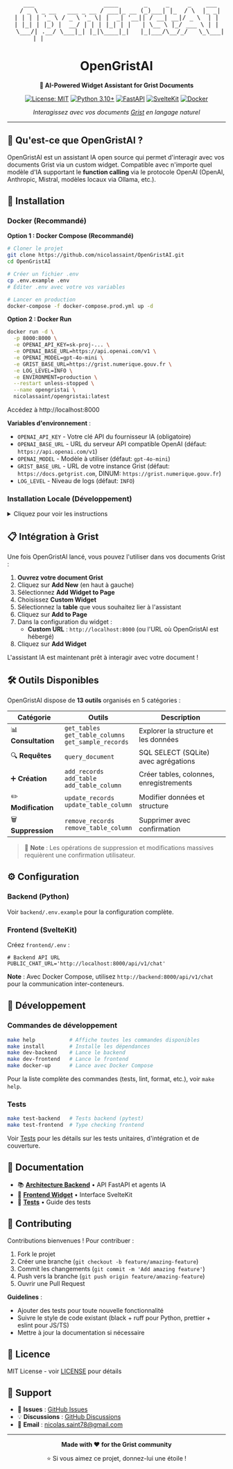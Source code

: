 <div align="center">

<pre>
   ___                   ____       _     _     _    ___ 
  / _ \ _ __   ___ _ __ / ___|_ __ (_)___| |_  / \  |_ _|
 | | | | '_ \ / _ \ '_ \| |  _| '__|| / __| __|/ _ \  | | 
 | |_| | |_) |  __/ | | | |_| | |   | \__ \ |_/ ___ \ | | 
  \___/| .__/ \___|_| |_|\____|_|   |_|___/\__/_/   \_\___|
       |_|                                                  
</pre>

# OpenGristAI

**🤖 AI-Powered Widget Assistant for Grist Documents**

[![License: MIT](https://img.shields.io/badge/License-MIT-yellow.svg)](https://opensource.org/licenses/MIT)
[![Python 3.10+](https://img.shields.io/badge/python-3.10+-blue.svg)](https://www.python.org/downloads/)
[![FastAPI](https://img.shields.io/badge/FastAPI-0.115-009688.svg)](https://fastapi.tiangolo.com)
[![SvelteKit](https://img.shields.io/badge/SvelteKit-2.16-FF3E00.svg)](https://kit.svelte.dev)
[![Docker](https://img.shields.io/badge/docker-ready-blue.svg)](https://www.docker.com/)

*Interagissez avec vos documents [Grist](https://www.getgrist.com) en langage naturel*

</div>

---

## 🎯 Qu'est-ce que OpenGristAI ?

OpenGristAI est un assistant IA open source qui permet d'interagir avec vos documents Grist via un custom widget. Compatible avec n'importe quel modèle d'IA supportant le **function calling** via le protocole OpenAI (OpenAI, Anthropic, Mistral, modèles locaux via Ollama, etc.). 

## 🚀 Installation

### Docker (Recommandé)

**Option 1 : Docker Compose (Recommandé)**

```bash
# Cloner le projet
git clone https://github.com/nicolassaint/OpenGristAI.git
cd OpenGristAI

# Créer un fichier .env
cp .env.example .env
# Éditer .env avec votre vos variables

# Lancer en production
docker-compose -f docker-compose.prod.yml up -d
```

**Option 2 : Docker Run**

```bash
docker run -d \
  -p 8000:8000 \
  -e OPENAI_API_KEY=sk-proj-... \
  -e OPENAI_BASE_URL=https://api.openai.com/v1 \
  -e OPENAI_MODEL=gpt-4o-mini \
  -e GRIST_BASE_URL=https://grist.numerique.gouv.fr \
  -e LOG_LEVEL=INFO \
  -e ENVIRONMENT=production \
  --restart unless-stopped \
  --name opengristai \
  nicolassaint/opengristai:latest
```

Accédez à http://localhost:8000

**Variables d'environnement** :
- `OPENAI_API_KEY` - Votre clé API du fournisseur IA (obligatoire)
- `OPENAI_BASE_URL` - URL du serveur API compatible OpenAI (défaut: `https://api.openai.com/v1`)
- `OPENAI_MODEL` - Modèle à utiliser (défaut: `gpt-4o-mini`)
- `GRIST_BASE_URL` - URL de votre instance Grist (défaut: `https://docs.getgrist.com`, DINUM: `https://grist.numerique.gouv.fr`)
- `LOG_LEVEL` - Niveau de logs (défaut: `INFO`)

### Installation Locale (Développement)

<details>
<summary>Cliquez pour voir les instructions</summary>

```bash
git clone https://github.com/nicolassaint/OpenGristAI.git
cd OpenGristAI

# Installer les dépendances
make install

# Lancer le développement (Docker Compose avec hot-reload)
docker-compose up -d

# Ou manuellement
make dev-backend    # Terminal 1
make dev-frontend   # Terminal 2
```
</details>

## 📋 Intégration à Grist

Une fois OpenGristAI lancé, vous pouvez l'utiliser dans vos documents Grist :

1. **Ouvrez votre document Grist**
2. Cliquez sur **Add New** (en haut à gauche)
3. Sélectionnez **Add Widget to Page**
4. Choisissez **Custom Widget**
5. Sélectionnez la **table** que vous souhaitez lier à l'assistant
6. Cliquez sur **Add to Page**
7. Dans la configuration du widget :
   - **Custom URL** : `http://localhost:8000` (ou l'URL où OpenGristAI est hébergé)
8. Cliquez sur **Add Widget**


L'assistant IA est maintenant prêt à interagir avec votre document !

## 🛠 Outils Disponibles

OpenGristAI dispose de **13 outils** organisés en 5 catégories :

| Catégorie | Outils | Description |
|-----------|--------|-------------|
| 📊 **Consultation** | `get_tables`<br>`get_table_columns`<br>`get_sample_records` | Explorer la structure et les données |
| 🔍 **Requêtes** | `query_document` | SQL SELECT (SQLite) avec agrégations |
| ➕ **Création** | `add_records`<br>`add_table`<br>`add_table_column` | Créer tables, colonnes, enregistrements |
| ✏️ **Modification** | `update_records`<br>`update_table_column` | Modifier données et structure |
| 🗑️ **Suppression** | `remove_records`<br>`remove_table_column` | Supprimer avec confirmation |

> 📝 **Note** : Les opérations de suppression et modifications massives requièrent une confirmation utilisateur.

## ⚙️ Configuration

### Backend (Python)

Voir `backend/.env.example` pour la configuration complète.

### Frontend (SvelteKit)

Créez `frontend/.env` :

```env
# Backend API URL
PUBLIC_CHAT_URL='http://localhost:8000/api/v1/chat'
```

**Note** : Avec Docker Compose, utilisez `http://backend:8000/api/v1/chat` pour la communication inter-conteneurs.

## 🧪 Développement

### Commandes de développement

```bash
make help           # Affiche toutes les commandes disponibles
make install        # Installe les dépendances
make dev-backend    # Lance le backend
make dev-frontend   # Lance le frontend
make docker-up      # Lance avec Docker Compose
```

Pour la liste complète des commandes (tests, lint, format, etc.), voir `make help`.

### Tests

```bash
make test-backend   # Tests backend (pytest)
make test-frontend  # Type checking frontend
```

Voir [Tests](backend/tests/README.md) pour les détails sur les tests unitaires, d'intégration et de couverture.


## 📖 Documentation

- 📚 **[Architecture Backend](backend/README.md)** • API FastAPI et agents IA
- 🎨 **[Frontend Widget](frontend/README.md)** • Interface SvelteKit
- 🧪 **[Tests](backend/tests/README.md)** • Guide des tests

## 🤝 Contributing

Contributions bienvenues ! Pour contribuer :

1. Fork le projet
2. Créer une branche (`git checkout -b feature/amazing-feature`)
3. Commit les changements (`git commit -m 'Add amazing feature'`)
4. Push vers la branche (`git push origin feature/amazing-feature`)
5. Ouvrir une Pull Request

**Guidelines** :
- Ajouter des tests pour toute nouvelle fonctionnalité
- Suivre le style de code existant (black + ruff pour Python, prettier + eslint pour JS/TS)
- Mettre à jour la documentation si nécessaire


## 📄 Licence

MIT License - voir [LICENSE](LICENSE) pour détails

## 💬 Support

- 🐛 **Issues** : [GitHub Issues](https://github.com/nicolassaint/OpenGristAI/issues)
- 💡 **Discussions** : [GitHub Discussions](https://github.com/nicolassaint/OpenGristAI/discussions)
- 📧 **Email** : nicolas.saint78@gmail.com

---

<div align="center">

**Made with ❤️ for the Grist community**

⭐ Si vous aimez ce projet, donnez-lui une étoile !

</div>